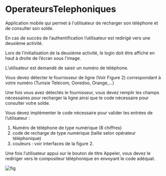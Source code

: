 # OperateursTelephoniques
Application mobile qui permet à l'utilisateur de recharger son téléphone et de consulter son solde.

En cas de succès de l’authentification l’utilisateur est redirigé vers une deuxième activité.

Lors de l’initialisation de la deuxième activité, le login doit être affiché en haut à droite de l’écran sous l'image.

L’utilisateur est demandé de saisir un numéro de téléphone.

Vous devez détecter le fournisseur de ligne (Voir Figure 2) correspondant à votre numéro (Tunisie Telecom, Ooredoo, Orange,…) 

Une fois vous avez détectés le fournisseur, vous devez remplir les champs nécessaires pour recharger la ligne ainsi que le code nécessaire pour consulter votre solde.

Vous devez implémenter le code nécessaire pour valider les entrées de l’utilisateur : 
  1. Numéro de téléphone de type numérique (8 chiffres)
  2. code de recharge de type numérique (taille selon opérateur téléphonique)
  3. couleurs : voir interfaces de la figure 2.
  
Une fois l’utilisateur appui sur le bouton de titre Appeler, vous devez le rediriger vers le compositeur téléphonique en envoyant le code adéquat.


![fig](https://user-images.githubusercontent.com/62994130/226364484-b51d5457-be32-4cca-ba90-d0df00178838.PNG)
